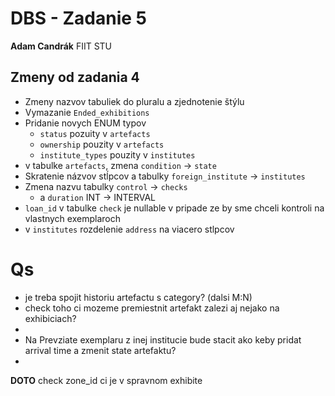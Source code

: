 # DBS - Zadanie 5
**Adam Candrák**
FIIT STU

## Zmeny od zadania 4
- Zmeny nazvov tabuliek do pluralu a zjednotenie štýlu
- Vymazanie `Ended_exhibitions`
- Pridanie novych ENUM typov 
  - `status` pozuity v `artefacts`
  - `ownership` pouzity v `artefacts`
  - `institute_types` pouzity v `institutes`
- v tabulke `artefacts`, zmena `condition` -> `state`
- Skratenie názvov stĺpcov a tabulky `foreign_institute` -> `institutes`
- Zmena nazvu tabulky `control` -> `checks`
  - a `duration` INT -> INTERVAL
- `loan_id` v tabulke `check` je nullable v pripade ze by sme chceli kontroli na vlastnych exemplaroch
- v `institutes` rozdelenie `address` na viacero stlpcov

# Qs
- je treba spojit historiu artefactu s category? (dalsi M:N)
- check toho ci mozeme premiestnit artefakt zalezi aj nejako na exhibiciach?
- 
- Na Prevziate exemplaru z inej institucie bude stacit ako keby pridat arrival time a zmenit state artefaktu?
- 

**DOTO** check zone_id ci je v spravnom exhibite